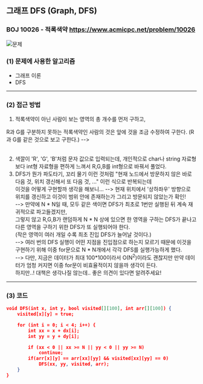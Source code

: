 ## 그래프 DFS (Graph, DFS)
### BOJ 10026 - 적록색약  <https://www.acmicpc.net/problem/10026>  


![문제](https://user-images.githubusercontent.com/83392219/139477733-a7a634ac-186c-4174-8ffa-569cfc19e87e.JPG)
 


### (1) 문제에 사용한 알고리즘 ###
* 그래프 이론
* DFS
	
<hr/>


### (2) 접근 방법 ###
1. <p>적록색약이 아닌 사람이 보는 영역의 총 개수를 먼저 구하고, 
R과 G를 구분하지 못하는 적록색약인 사람의 것은 앞에 것을 조금 수정하여 구한다. (R과 G를 같은 것으로 보고 구한다.)
--> 
<br><br>
	
2. 색깔이 'R', 'G', 'B'처럼 문자 값으로 입력되는데, 개인적으로 char나 string 자료형보다 int형 자료형을 편하게 느껴서 R,G,B를 int형으로 바꿔서 풀었다.
3. DFS가 뭔가 파도타기, 꼬리 물기 이런 것처럼 "현재 노드에서 방문하지 않은 바로 다음 것, 위치 갱신해서 또 다음 것, ..." 이런 식으로 반복되는데<br>
이것을 어떻게 구현할까 생각을 해보니...
--> 현재 위치에서 '상하좌우' 방향으로 위치를 갱신하고 이것이 범위 안에 존재하는가 그리고 방문되지 않았는가 확인!  
--> 만약에 N * N일 때, 모두 같은 색이면 DFS가 최초로 1번만 실행된 뒤 계속 재귀적으로 파고들겠지만, <br>
그렇지 않고 R,G,B가 랜덤하게 N * N 상에 있으면 한 영역을 구하는 DFS가 끝나고 다른 영역을 구하기 위한 DFS가 또 실행되어야 한다.<br>
(작은 영역이 여러 개일 수록 최초 진입 DFS가 늘어날 것이다.)<br> 
--> 여러 번의 DFS 실행이 어떤 지점을 진입점으로 하는지 모르기 때문에 이것을 구현하기 위해 이중 for문으로 N * N개에서 각각 DFS를 실행가능하게 했다.<br>
--> 다만, 지금은 데이터가 최대 100*100이라서 O(N<sup>2</sup>)이라도 괜찮지만 만약 데이터가 엄청 커지면 이중 for문이 비효율적이지 않을까 생각이 든다.<br>
하지만..! 대책은 생각나질 않는데.. 좋은 의견이 있다면 알려주세요!

	
<hr/>


### (3) 코드 ###

```json
void DFS(int x, int y, bool visited[][100], int arr[][100]) {
	visited[x][y] = true;

	for (int i = 0; i < 4; i++) {
		int xx = x + dx[i];
		int yy = y + dy[i];

		if (xx < 0 || xx >= N || yy < 0 || yy >= N)
			continue;
		if(arr[x][y] == arr[xx][yy] && visited[xx][yy] == 0)
			DFS(xx, yy, visited, arr);
	}
}
```
